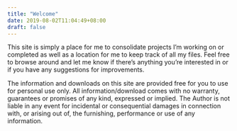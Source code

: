 ```yaml
---
title: "Welcome"
date: 2019-08-02T11:04:49+08:00
draft: false
---
```


This site is simply a place for me to consolidate projects I’m working on or completed as well as a location for me to keep track of all my files. Feel free to browse around and let me know if there’s anything you’re interested in or if you have any suggestions for improvements.

The information and downloads on this site are provided free for you to use for personal use only. All information/download comes with no warranty, guarantees or promises of any kind, expressed or implied. The Author is not liable in any event for incidental or consequential damages in connection with, or arising out of, the furnishing, performance or use of any information.
